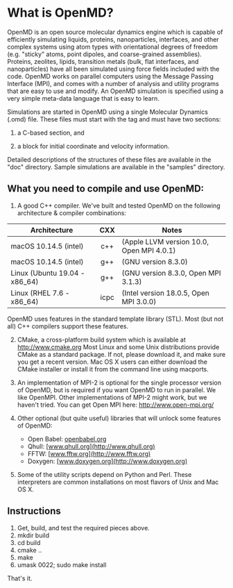 # What is OpenMD?

OpenMD is an open source molecular dynamics engine which is capable of
efficiently simulating liquids, proteins, nanoparticles, interfaces,
and other complex systems using atom types with orientational degrees
of freedom (e.g. "sticky" atoms, point dipoles, and coarse-grained
assemblies). Proteins, zeolites, lipids, transition metals (bulk, flat
interfaces, and nanoparticles) have all been simulated using force
fields included with the code. OpenMD works on parallel computers
using the Message Passing Interface (MPI), and comes with a number of
analysis and utility programs that are easy to use and modify. An
OpenMD simulation is specified using a very simple meta-data language
that is easy to learn.

Simulations are started in OpenMD using a single Molecular Dynamics (.omd)
file.  These files must start with the <OpenMD> tag and must have two
sections:

  1) a C-based <MetaData> section, and 

  2) a <Snapshot> block for initial coordinate and velocity information.

Detailed descriptions of the structures of these files are available
in the "doc" directory.  Sample simulations are available in the
"samples" directory.

## What you need to compile and use OpenMD:

 1) A good C++ compiler.  We've built and tested OpenMD on the
    following architecture & compiler combinations:

| Architecture                   |  CXX | Notes                                     |
|--------------------------------|:----:|-------------------------------------------|
| macOS 10.14.5 (intel)          |  c++ | (Apple LLVM version 10.0, Open MPI 4.0.1) |
| macOS 10.14.5 (intel)          |  g++ | (GNU version 8.3.0)                       |
| Linux (Ubuntu 19.04 - x86\_64) |  g++ | (GNU version 8.3.0, Open MPI 3.1.3)       |
| Linux (RHEL 7.6 - x86\_64)     | icpc | (Intel version 18.0.5, Open MPI 3.0.0)    |

   OpenMD uses features in the standard template library (STL). Most (but 
   not all) C++ compilers support these features.

 2) CMake, a cross-platform build system which is available at
    http://www.cmake.org    Most Linux and some Unix distributions
    provide CMake as a standard package. If not, please download it,
    and make sure you get a recent version. Mac OS X users can either
    download the CMake installer or install it from the command line
    using macports.

 3) An implementation of MPI-2 is optional for the single processor
    version of OpenMD, but is required if you want OpenMD to run in
    parallel. We like OpenMPI. Other implementations of MPI-2 might
    work, but we haven't tried.  You can get Open MPI here:
    http://www.open-mpi.org/

 4) Other optional (but quite useful) libraries that will unlock some
    features of OpenMD:

      + Open Babel:  [openbabel.org](http://openbabel.org)
      + Qhull:       [www.qhull.org](http://www.qhull.org)
      + FFTW:        [www.fftw.org](http://www.fftw.org)
      + Doxygen:     [www.doxygen.org](http://www.doxygen.org)

 5) Some of the utility scripts depend on Python and Perl.  These
    interpreters are common installations on most flavors of Unix and
    Mac OS X.

## Instructions

 1) Get, build, and test the required pieces above.
 2) mkdir build
 3) cd build
 4) cmake ..
 5) make
 6) umask 0022; sudo make install

That's it.
